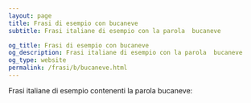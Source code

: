 ```yaml
---
layout: page
title: Frasi di esempio con bucaneve 
subtitle: Frasi italiane di esempio con la parola  bucaneve

og_title: Frasi di esempio con bucaneve 
og_description: Frasi italiane di esempio con la parola  bucaneve
og_type: website
permalink: /frasi/b/bucaneve.html
---
```


Frasi italiane di esempio contenenti la parola bucaneve:


